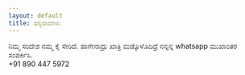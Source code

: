 ```yaml
---
layout: default
title: ಧನ್ಯವಾದಗಳು
---
```



<div class="thanks"><span><i class="fa fa-thumbs-up fa-5x"></i></span> ನಿಮ್ಮ ಸಂದೇಶ ನಮ್ಮ ಕೈ ಸೇರಿದೆ. ಹಾಗೇನಾದ್ರು ಖಾತ್ರಿ ಮಡ್ಕೊಳೊದಿದ್ರೆ ನನ್ನನ್ನ whatsapp ಮುಖಾಂತರ ಸಂಪರ್ಕಿಸಿ.<br />+91 890 447 5972</div>